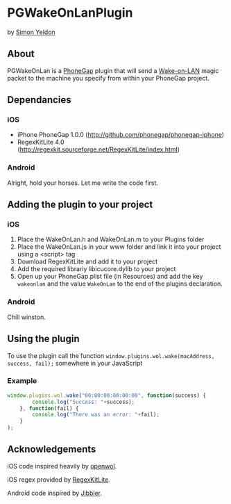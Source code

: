# PGWakeOnLanPlugin 
by [Simon Yeldon](http://ghosty.co.uk/PGWakeOnLan)

## About
PGWakeOnLan is a [PhoneGap](http://www.phonegap.com) plugin that will send a [Wake-on-LAN](http://en.wikipedia.org/wiki/Wake-on-LAN) magic packet to the machine you specify from within your PhoneGap project.

## Dependancies 

### iOS
* iPhone PhoneGap 1.0.0 (http://github.com/phonegap/phonegap-iphone)
* RegexKitLite 4.0 (http://regexkit.sourceforge.net/RegexKitLite/index.html)

### Android
Alright, hold your horses.  Let me write the code first.

## Adding the plugin to your project 

### iOS
1. Place the WakeOnLan.h and WakeOnLan.m to your Plugins folder
2. Place the WakeOnLan.js in your www folder and link it into your project using a &lt;script&gt; tag
3. Download RegexKitLite and add it to your project
4. Add the required librariy libicucore.dylib to your project
5. Open up your PhoneGap.plist file (in Resources) and add the key ```wakeonlan``` and the value ```WakeOnLan``` to the end of the plugins declaration.

### Android
Chill winston.

## Using the plugin 
To use the plugin call the function ```window.plugins.wol.wake(macAddress, success, fail);``` somewhere in your JavaScript

### Example
```javascript
window.plugins.wol.wake("00:00:00:00:00:00", function(success) {
        console.log("Success: "+success);
    }, function(fail) {
        console.log("There was an error: "+fail);
    }
);
```

## Acknowledgements
iOS code inspired heavily by [openwol](http://code.google.com/p/openwol/).

iOS regex provided by [RegexKitLite](http://regexkit.sourceforge.net/RegexKitLite/index.html).

Android code inspired by [Jibbler](http://www.jibble.org/wake-on-lan/).
